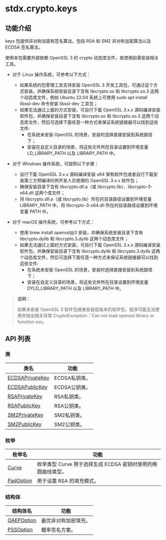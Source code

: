 # stdx.crypto.keys

## 功能介绍

keys 包提供非对称加密和签名算法，包括 RSA 和 SM2 非对称加密算法以及 ECDSA 签名算法。

使用本包需要外部依赖 OpenSSL 3 的 crypto 动态库文件，故使用前需安装相关工具。

- 对于 Linux 操作系统，可参考以下方式：
    - 如果系统的包管理工具支持安装 OpenSSL 3 开发工具包，可通过这个方式安装，并确保系统安装目录下含有 libcrypto.so 和 libcrypto.so.3 这两个动态库文件，例如 Ubuntu 22.04 系统上可使用 sudo apt install libssl-dev 命令安装 libssl-dev 工具包；
    - 如果无法通过上面的方式安装，可自行下载 OpenSSL 3.x.x 源码编译安装软件包，并确保安装目录下含有 libcrypto.so 和 libcrypto.so.3 这两个动态库文件，然后可选择下面任意一种方式来保证系统链接器可以找到这些文件:
        - 在系统未安装 OpenSSL 的场景，安装时选择直接安装到系统路径下；
        - 安装在自定义目录的场景，将这些文件所在目录设置到环境变量 LD_LIBRARY_PATH 以及 LIBRARY_PATH 中。

- 对于 Windows 操作系统，可按照以下步骤：
    - 自行下载 OpenSSL 3.x.x 源码编译安装 x64 架构软件包或者自行下载安装第三方预编译的供开发人员使用的 OpenSSL 3.x.x 软件包；
    - 确保安装目录下含有 libcrypto.dll.a（或 libcrypto.lib）、libcrypto-3-x64.dll 这两个库文件；
    - 将 libcrypto.dll.a（或 libcrypto.lib）所在的目录路径设置到环境变量 LIBRARY_PATH 中，将 libcrypto-3-x64.dll 所在的目录路径设置到环境变量 PATH 中。

- 对于 macOS 操作系统，可参考以下方式：
    - 使用 brew install openssl@3 安装，并确保系统安装目录下含有 libcrypto.dylib 和 libcrypto.3.dylib 这两个动态库文件；
    - 如果无法通过上面的方式安装，可自行下载 OpenSSL 3.x.x 源码编译安装软件包，并确保安装目录下含有 libcrypto.dylib 和 libcrypto.3.dylib 这两个动态库文件，然后可选择下面任意一种方式来保证系统链接器可以找到这些文件:
        - 在系统未安装 OpenSSL 的场景，安装时选择直接安装到系统路径下；
        - 安装在自定义目录的场景，将这些文件所在目录设置到环境变量 DYLD_LIBRARY_PATH 以及 LIBRARY_PATH 中。

> **说明：**
>
> 如果未安装 OpenSSL 3 软件包或者安装低版本的软件包，程序可能无法使用并抛出相关异常 CryptoException：Can not load openssl library or function xxx。

## API 列表

### 类

|                 类名              |                功能                 |
| --------------------------------- | ---------------------------------- |
| [ECDSAPrivateKey](./keys_package_api/keys_package_classes.md#class-ecdsaprivateKey) | ECDSA私钥类。    |
| [ECDSAPublicKey](./keys_package_api/keys_package_classes.md#class-ecdsapublicKey) | ECDSA公钥类。    |
| [RSAPrivateKey](./keys_package_api/keys_package_classes.md#class-rsaprivateKey) | RSA私钥类。    |
| [RSAPublicKey](./keys_package_api/keys_package_classes.md#class-rsapublicKey) | RSA公钥类。    |
| [SM2PrivateKey](./keys_package_api/keys_package_classes.md#class-sm2privateKey) | SM2私钥类。    |
| [SM2PublicKey](./keys_package_api/keys_package_classes.md#class-sm2publicKey) | SM2公钥类。    |

### 枚举

| 枚举名                                                                                          | 功能                 |
|----------------------------------------------------------------------------------------------|--------------------|
| [Curve](./keys_package_api/keys_package_enums.md#enum-curve)                  | 枚举类型 Curve 用于选择生成 ECDSA 密钥时使用的椭圆曲线类型。 |
| [PadOption](./keys_package_api/keys_package_enums.md#enum-padoption)                  | 用于设置 RSA 的填充模式。 |

### 结构体

| 结构体名                                                                                |           功能           |
|-------------------------------------------------------------------------------------| ------------------------ |
| [OAEPOption](./keys_package_api/keys_package_structs.md#struct-oaepoption)                     |  最优非对称加密填充。 |
| [PSSOption](./keys_package_api/keys_package_structs.md#struct-pssoption)                     |  概率签名方案。 |
